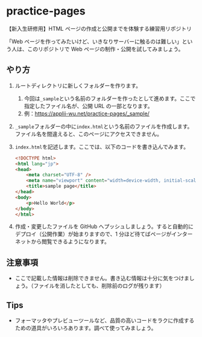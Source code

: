 # practice-pages

【新入生研修用】HTML ページの作成と公開までを体験する練習用リポジトリ

「Web ページを作ってみたいけど、いきなりサーバーに触るのは難しい」という人は、このリポジトリで Web ページの制作・公開を試してみましょう。

## やり方

1. ルートディレクトリに新しくフォルダーを作ります。
   1. 今回は`_sample`という名前のフォルダーを作ったとして進めます。ここで指定したファイル名が、公開 URL の一部となります。
   2. 例：<https://applii-wu.net/practice-pages/_sample/>
2. `_sample`フォルダーの中に`index.html`という名前のファイルを作成します。ファイル名を間違えると、このページにアクセスできません。
3. `index.html`を記述します。ここでは、以下のコードを書き込んでみます。

   ```html
   <!DOCTYPE html>
   <html lang="jp">
   <head>
       <meta charset="UTF-8" />
       <meta name="viewport" content="width=device-width, initial-scale=1.0" />
       <title>sample page</title>
   </head>
   <body>
       <p>Hello World</p>
   </body>
   </html>
   ```

4. 作成・変更したファイルを GitHub へプッシュしましょう。すると自動的にデプロイ（公開作業）が始まりますので、1 分ほど待てばページがインターネットから閲覧できるようになります。

## 注意事項

- ここで記載した情報は削除できません。書き込む情報は十分に気をつけましょう。（ファイルを消したとしても、削除前のログが残ります）

## Tips

- フォーマッタやプレビューツールなど、品質の高いコードをラクに作成するための道具がいろいろあります。調べて使ってみましょう。

